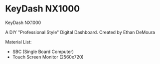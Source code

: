 # KeyDash NX1000
KeyDash NX1000

A DIY "Professional Style" Digital Dashboard. Created by Ethan DeMoura

Material List:
- SBC (Single Board Computer)
- Touch Screen Monitor (2560x720)
